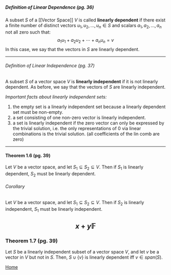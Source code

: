  ##### Definition of Linear Dependence (pg. 36)
A subset $S$ of a [[Vector Space]] $V$ is called __linearly dependent__ if there exist a finite number of distinct vectors $u_{1},u_{2}, ..., u_{n} \in S$ and scalars $a_{1},a_{2}, ...,a_{n}$ not all zero such that:
$$ a_{1}u_{1}+a_{2}u_{2} + \cdots + a_{n}u_{n} = v$$
In this case, we say that the vectors in $S$ are linearly dependent. 

-----
###### Definition of Linear Independence (pg. 37)
A subset $S$ of a vector space $V$ is __linearly independent__ if it is not linearly dependent. As before, we say that the vectors of $S$ are linearly independent. 

*Important facts about linearly independent sets:*
1. the empty set is a linearly independent set because a linearly dependent set must be non-empty. 
2. a set consisting of one non-zero vector is linearly independent. 
3. a set is linearly independent if the zero vector can only be expressed by the trivial solution, i.e. the only representations of 0 via linear combinations is the trivial solution. (all coefficients of the lin comb are zero)

---
#### Theorem 1.6 (pg. 39)
Let $V$ be a vector space, and let $S_{1}\subseteq S_{2} \subseteq V$. Then if $S_{1}$ is linearly dependent, $S_{2}$ must be linearly dependent.

###### Corollary 
Let $V$ be a vector space, and let $S_{1}\subseteq S_{2} \subseteq V$. Then if $S_{2}$ is linearly independent, $S_{1}$ must be linearly independent. 

$$ x+y \mathbb{F} $$
------
### Theorem 1.7 (pg. 39)
Let $S$ be a linearly independent subset of a vector space $V$, and let $v$ be a vector in $V$ but not in $S$. Then, $S \cup \{v\}$ is linearly dependent iff $v \in span(S)$.

<html>
<a href="index.html">Home</a>
</html>
